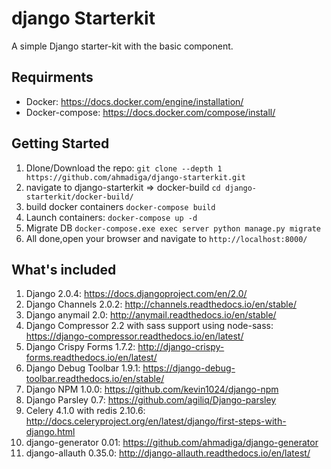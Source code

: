 # django Starterkit
A simple Django starter-kit with the basic component.

## Requirments
- Docker: https://docs.docker.com/engine/installation/
- Docker-compose: https://docs.docker.com/compose/install/

## Getting Started
1. Dlone/Download the repo:
`git clone --depth 1 https://github.com/ahmadiga/django-starterkit.git`
2. navigate to django-starterkit => docker-build
`cd django-starterkit/docker-build/`
3. build docker containers
`docker-compose build`
4. Launch containers:
`docker-compose up -d`
5. Migrate DB
`docker-compose.exe exec server python manage.py migrate`
6. All done,open your browser and navigate to `http://localhost:8000/`

## What's included
1. Django 2.0.4: https://docs.djangoproject.com/en/2.0/
2. Django Channels 2.0.2: http://channels.readthedocs.io/en/stable/
3. Django anymail 2.0: http://anymail.readthedocs.io/en/stable/
4. Django Compressor 2.2 with sass support using node-sass: https://django-compressor.readthedocs.io/en/latest/
5. Django Crispy Forms 1.7.2: http://django-crispy-forms.readthedocs.io/en/latest/
6. Django Debug Toolbar 1.9.1: https://django-debug-toolbar.readthedocs.io/en/stable/
7. Django NPM 1.0.0: https://github.com/kevin1024/django-npm
8. Django Parsley 0.7: https://github.com/agiliq/Django-parsley
9. Celery 4.1.0 with redis 2.10.6: http://docs.celeryproject.org/en/latest/django/first-steps-with-django.html
10. django-generator 0.01: https://github.com/ahmadiga/django-generator
11. django-allauth 0.35.0: http://django-allauth.readthedocs.io/en/latest/